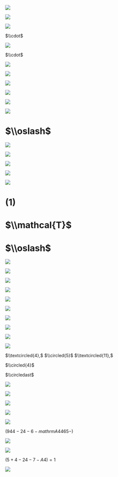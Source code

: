 ![](https://www.nta.go.jp/tmp/29c67548-8b4e-42e8-a14b-8d79d4229b22/images/b218fa2281c4b999e52c46f2f5ee071c1988f2e19dc4343b02be07771a0be2b9.jpg)

![](https://www.nta.go.jp/tmp/29c67548-8b4e-42e8-a14b-8d79d4229b22/images/21ea1b19e031e7797d73a36be5bf3e7923a30d155ed9cd4809a5832358b4e6f2.jpg)

![](https://www.nta.go.jp/tmp/29c67548-8b4e-42e8-a14b-8d79d4229b22/images/ab69a41d1863bc0982e2ec6d1a231a9b1efcc0a2f7054a20381c927196f23cff.jpg)

$\\cdot$

![](https://www.nta.go.jp/tmp/29c67548-8b4e-42e8-a14b-8d79d4229b22/images/a69019d6b3848ee93c9941b5d26692b78bc73783ac3e2f8fefb3d85d78dbb5f7.jpg)

$\\cdot$

![](https://www.nta.go.jp/tmp/29c67548-8b4e-42e8-a14b-8d79d4229b22/images/2dba34038f422b8e304b269289cd6c5eb1b1749ab8c7eabfe3c26275133fbb7c.jpg)

![](https://www.nta.go.jp/tmp/29c67548-8b4e-42e8-a14b-8d79d4229b22/images/b48b79701596fcea75fff94d26c461e5ab55e2a4483d95c0238e312c132dc5fb.jpg)

![](https://www.nta.go.jp/tmp/29c67548-8b4e-42e8-a14b-8d79d4229b22/images/8deb7295c1ab11c848f71fe9628c19ce2828f5eb2a22109b1fe0215471b8d631.jpg)

![](https://www.nta.go.jp/tmp/29c67548-8b4e-42e8-a14b-8d79d4229b22/images/de5d5bacfd4e81a1ab873d77c46e0bc367795c790d7fbf588dfa94fd0f8fd430.jpg)

![](https://www.nta.go.jp/tmp/29c67548-8b4e-42e8-a14b-8d79d4229b22/images/e1f1fdc610907264042011f6d29601f4c99fbd6a82116879c9ee123a1cce8e3d.jpg)

![](https://www.nta.go.jp/tmp/29c67548-8b4e-42e8-a14b-8d79d4229b22/images/35b7b0e7ba50b741557e7cd3db1f4199f02fbe5efa7b08beb814cd57cb6d8a40.jpg)

# $\\oslash$

![](https://www.nta.go.jp/tmp/29c67548-8b4e-42e8-a14b-8d79d4229b22/images/e2801e8154fe757d949bda2edff7b51300e9b88dbd9d182dbfc59b81da37494d.jpg)

![](https://www.nta.go.jp/tmp/29c67548-8b4e-42e8-a14b-8d79d4229b22/images/564258c7844365846a64e84f6c0e48832e2f90e1c86f6bbefb1d6a0b2d3de543.jpg)

![](https://www.nta.go.jp/tmp/29c67548-8b4e-42e8-a14b-8d79d4229b22/images/3fb9b399c8712d2d62ad9305c73c66eba55a557494f7745376dc8fcca3d55c0f.jpg)

![](https://www.nta.go.jp/tmp/29c67548-8b4e-42e8-a14b-8d79d4229b22/images/b81b2e6e71e76a3aa9c7348e4bcb657cda9d1aff93ec77841c8a69f95dcc6444.jpg)

![](https://www.nta.go.jp/tmp/29c67548-8b4e-42e8-a14b-8d79d4229b22/images/8945638976809d23822c1fc77d2bfdcafc338ab10c5334705c159b16ebd03526.jpg)

# $(1)$

# $\\mathcal{T}$

# $\\oslash$

![](https://www.nta.go.jp/tmp/29c67548-8b4e-42e8-a14b-8d79d4229b22/images/98d3e92fe43998f1268427ade7266d579574222b6e55016e3c96c60d4ba75ba0.jpg)

![](https://www.nta.go.jp/tmp/29c67548-8b4e-42e8-a14b-8d79d4229b22/images/740279ea4df0ec2772583cebfe5355b0b929739b8250acfe3b741c674b93471d.jpg)

![](https://www.nta.go.jp/tmp/29c67548-8b4e-42e8-a14b-8d79d4229b22/images/99cae937331c4fc8cd3de56b9b0d21b76ea08fa20361421e69ff7b399a427b76.jpg)

![](https://www.nta.go.jp/tmp/29c67548-8b4e-42e8-a14b-8d79d4229b22/images/c3ee8713fd6b936784640cb7520d1a873e5356945dfffec14078eec4ee47a297.jpg)

![](https://www.nta.go.jp/tmp/29c67548-8b4e-42e8-a14b-8d79d4229b22/images/f69b84fece8e85d7cb2785cb20862bee86a4b183a67616e424658ee4ca301520.jpg)

![](https://www.nta.go.jp/tmp/29c67548-8b4e-42e8-a14b-8d79d4229b22/images/4bb904d1d2c24bee4e1ae044eceab8de3b8de234d3bcb379493f3135b43605d4.jpg)

![](https://www.nta.go.jp/tmp/29c67548-8b4e-42e8-a14b-8d79d4229b22/images/d649b1376f599da5697a1f64a5cc97f22f2ad591bcfdc45d65b0f3ced25b661c.jpg)

![](https://www.nta.go.jp/tmp/29c67548-8b4e-42e8-a14b-8d79d4229b22/images/cd5edc34dd2a59f5775d61ab82334251034757a94ca03c0c3ee8515b6c3e73e5.jpg)

![](https://www.nta.go.jp/tmp/29c67548-8b4e-42e8-a14b-8d79d4229b22/images/f78ccc6bb02333fe7c5988114e01d953730a86a350f2a221386704e1490d966a.jpg)

![](https://www.nta.go.jp/tmp/29c67548-8b4e-42e8-a14b-8d79d4229b22/images/b1cecc24f80f04c2b0b41ddc5dd1b9a6e739dd801c1c705929d7bf6e11f6a199.jpg)

$\\textcircled{4},$ $\\circled{5}$ $\\textcircled{11},$

$\\circled{4}$

$\\circledast$

![](https://www.nta.go.jp/tmp/29c67548-8b4e-42e8-a14b-8d79d4229b22/images/9c0045dff95dd4286718a915fcbe0f1576267b3471c16309a29946c36e4e925b.jpg)

![](https://www.nta.go.jp/tmp/29c67548-8b4e-42e8-a14b-8d79d4229b22/images/6eb97d855aaa829532088f0664bf45a1a12728ff3704d527b1400d92746c4cee.jpg)

![](https://www.nta.go.jp/tmp/29c67548-8b4e-42e8-a14b-8d79d4229b22/images/7a74cf9c591fa2f65e946cbb7cd2afff68fa4875b72fa9bb15a569674769e26b.jpg)

![](https://www.nta.go.jp/tmp/29c67548-8b4e-42e8-a14b-8d79d4229b22/images/0529b07cff4163014d4e134747fdb27e72d6e9d1641996054166d0ad02ba7ad7.jpg)

![](https://www.nta.go.jp/tmp/29c67548-8b4e-42e8-a14b-8d79d4229b22/images/d57d875a5ffe0d27e262c6b3bd86eb171be0288abebeb34bb90570a7fe91d97d.jpg)

$(944-24-6-mathrm{A}4465-)$

![](https://www.nta.go.jp/tmp/29c67548-8b4e-42e8-a14b-8d79d4229b22/images/d616fe44790d8c4eb60f8265df7207889c32848262342324882fdc0a3c16c300.jpg)

![](https://www.nta.go.jp/tmp/29c67548-8b4e-42e8-a14b-8d79d4229b22/images/6b84efdc25de4b303ecb4751497980354455ddf39cda8493bebc755db4a91b9e.jpg)

$(5+4-24-7-A4)=1$

![](https://www.nta.go.jp/tmp/29c67548-8b4e-42e8-a14b-8d79d4229b22/images/743c98ec7ced5f85bd11ebbd6fe5b349e54ac74de2b41aa61dfb44c60b722523.jpg)